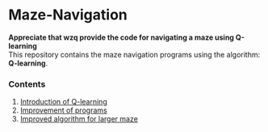 # Maze-Navigation

**Appreciate that wzq provide the code for navigating a maze using Q-learning**\
This repository contains the maze navigation programs using the algorithm: **Q-learning**.
### Contents
1. [Introduction of Q-learning](/Introduction/Q-learning.md)
2. [Improvement of programs](/Improvement_program/smaller_maze.md)
3. [Improved algorithm for larger maze](/Improved_algorithm/PER+Q-learning.md)

